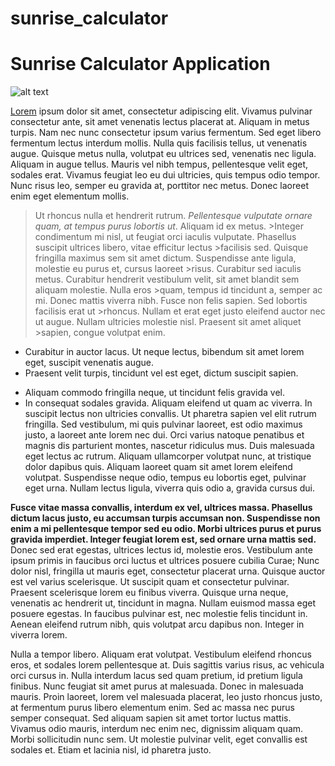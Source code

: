 sunrise_calculator
==
# Sunrise Calculator Application



![alt text](http://icons.iconarchive.com/icons/iconsmind/outline/256/Sunrise-icon.png "Sunrise")

[Lorem](https://www.lipsum.com/) ipsum dolor sit amet, consectetur adipiscing elit. Vivamus pulvinar consectetur ante, sit amet venenatis lectus placerat at. Aliquam in metus turpis. Nam nec nunc consectetur ipsum varius fermentum. Sed eget libero fermentum lectus interdum mollis. Nulla quis facilisis tellus, ut venenatis augue. Quisque metus nulla, volutpat eu ultrices sed, venenatis nec ligula. Aliquam in augue tellus. Mauris vel nibh tempus, pellentesque velit eget, sodales erat. Vivamus feugiat leo eu dui ultricies, quis tempus odio tempor. Nunc risus leo, semper eu gravida at, porttitor nec metus. Donec laoreet enim eget elementum mollis.

>Ut rhoncus nulla et hendrerit rutrum. *Pellentesque vulputate ornare quam, at tempus purus lobortis ut*. Aliquam id ex metus. >Integer condimentum mi nisl, ut feugiat orci iaculis vulputate. Phasellus suscipit ultrices libero, vitae efficitur lectus >facilisis sed. Quisque fringilla maximus sem sit amet dictum. Suspendisse ante ligula, molestie eu purus et, cursus laoreet >risus. Curabitur sed iaculis metus. Curabitur hendrerit vestibulum velit, sit amet blandit sem aliquam molestie. Nulla eros >quam, tempus id tincidunt a, semper ac mi. Donec mattis viverra nibh. Fusce non felis sapien. Sed lobortis facilisis erat ut >rhoncus. Nullam et erat eget justo eleifend auctor nec ut augue. Nullam ultricies molestie nisl. Praesent sit amet aliquet >sapien, congue volutpat enim.

*    Curabitur in auctor lacus. 
     Ut neque lectus, bibendum sit amet lorem eget, suscipit venenatis augue. 
*    Praesent velit turpis, tincidunt vel est eget, dictum suscipit sapien. 
+ Aliquam commodo fringilla neque, ut tincidunt felis gravida vel. 
+ In consequat sodales gravida. Aliquam eleifend ut quam ac viverra. In suscipit lectus non ultricies convallis. Ut pharetra sapien vel elit rutrum fringilla. Sed vestibulum, mi quis pulvinar laoreet, est odio maximus justo, a laoreet ante lorem nec dui. Orci varius natoque penatibus et magnis dis parturient montes, nascetur ridiculus mus. Duis malesuada eget lectus ac rutrum. Aliquam ullamcorper volutpat nunc, at tristique dolor dapibus quis. Aliquam laoreet quam sit amet lorem eleifend volutpat. Suspendisse neque odio, tempus eu lobortis eget, pulvinar eget urna. Nullam lectus ligula, viverra quis odio a, gravida cursus dui.

**Fusce vitae massa convallis, interdum ex vel, ultrices massa. Phasellus dictum lacus justo, eu accumsan turpis accumsan non. Suspendisse non enim a mi pellentesque tempor sed eu odio. Morbi ultrices purus et purus gravida imperdiet. Integer feugiat lorem est, sed ornare urna mattis sed.** Donec sed erat egestas, ultrices lectus id, molestie eros. Vestibulum ante ipsum primis in faucibus orci luctus et ultrices posuere cubilia Curae; Nunc dolor nisl, fringilla ut mauris eget, consectetur placerat urna. Quisque auctor est vel varius scelerisque. Ut suscipit quam et consectetur pulvinar. Praesent scelerisque lorem eu finibus viverra. Quisque urna neque, venenatis ac hendrerit ut, tincidunt in magna. Nullam euismod massa eget posuere egestas. In faucibus pulvinar est, nec molestie felis tincidunt in. Aenean eleifend rutrum nibh, quis volutpat arcu dapibus non. Integer in viverra lorem.

Nulla a tempor libero. Aliquam erat volutpat. Vestibulum eleifend rhoncus eros, et sodales lorem pellentesque at. Duis sagittis varius risus, ac vehicula orci cursus in. Nulla interdum lacus sed quam pretium, id pretium ligula finibus. Nunc feugiat sit amet purus at malesuada. Donec in malesuada mauris. Proin laoreet, lorem vel malesuada placerat, leo justo rhoncus justo, at fermentum purus libero elementum enim. Sed ac massa nec purus semper consequat. Sed aliquam sapien sit amet tortor luctus mattis. Vivamus odio mauris, interdum nec enim nec, dignissim aliquam quam. Morbi sollicitudin nunc sem. Ut molestie pulvinar velit, eget convallis est sodales et. Etiam et lacinia nisl, id pharetra justo.
